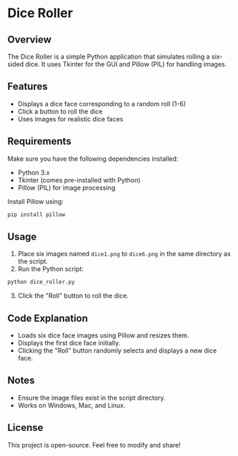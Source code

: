 # Dice Roller

## Overview
The Dice Roller is a simple Python application that simulates rolling a six-sided dice. It uses Tkinter for the GUI and Pillow (PIL) for handling images.

## Features
- Displays a dice face corresponding to a random roll (1-6)
- Click a button to roll the dice
- Uses images for realistic dice faces

## Requirements
Make sure you have the following dependencies installed:

- Python 3.x
- Tkinter (comes pre-installed with Python)
- Pillow (PIL) for image processing

Install Pillow using:
```sh
pip install pillow
```

## Usage
1. Place six images named `dice1.png` to `dice6.png` in the same directory as the script.
2. Run the Python script:
```sh
python dice_roller.py
```
3. Click the "Roll" button to roll the dice.

## Code Explanation
- Loads six dice face images using Pillow and resizes them.
- Displays the first dice face initially.
- Clicking the "Roll" button randomly selects and displays a new dice face.

## Notes
- Ensure the image files exist in the script directory.
- Works on Windows, Mac, and Linux.

## License
This project is open-source. Feel free to modify and share!

